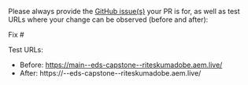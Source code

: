 Please always provide the [GitHub issue(s)](../issues) your PR is for, as well as test URLs where your change can be observed (before and after):

Fix #<gh-issue-id>

Test URLs:
- Before: https://main--eds-capstone--riteskumadobe.aem.live/
- After: https://<branch>--eds-capstone--riteskumadobe.aem.live/
